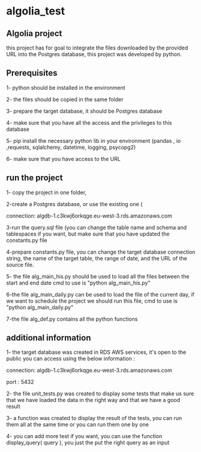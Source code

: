 # algolia_test
## Algolia project 

this project has for goal to integrate the files downloaded by the provided URL into the Postgres database, this project was developed by python.

## Prerequisites 

1- python should be installed in the environment

2- the files should be copied in the same folder

3- prepare the target database, it should be Postgres database

4- make sure that you have all the access and the privileges to this database

5- pip install the necessary python lib in your environment (pandas , io ,requests, sqlalchemy, datetime, logging, psycopg2)

6- make sure that you have access to the URL

## run the project 

1- copy the project in one folder,

2-create a Postgres database, or use the existing one (

connection: algdb-1.c3kwj6orkqge.eu-west-3.rds.amazonaws.com

3-run the query.sql file (you can change the table name and schema and tablespaces if you want, but make sure that you have updated the constants.py file

4-prepare constants.py file, you can change the target database connection string, the name of the target table, the range of date, and the URL of the source file.

5- the file alg_main_his.py should be used to load all the files between the start and end date cmd to use is "python alg_main_his.py"

6-the file alg_main_daily.py can be used to load the file of the current day, if we want to schedule the project we should run this file, cmd to use is "python alg_main_daily.py"

7-the file alg_def.py contains all the python functions

## additional information

1- the target database was created in RDS AWS services, it's open to the public you can access using the below information :

connection: algdb-1.c3kwj6orkqge.eu-west-3.rds.amazonaws.com

port : 5432

2- the file unit_tests.py was created to display some tests that make us sure that we have loaded the data in the right way and that we have a good result

3- a function was created to display the result of the tests, you can run them all at the same time or you can run them one by one

4- you can add more test if you want, you can use the function display_query( query ), you just the put the right query as an input
